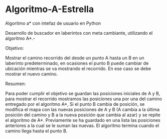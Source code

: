 # Algoritmo-A-Estrella
Algoritmo a* con intefaz de usuario en Python

Desarrollo de buscador en laberintos con meta cambiante, utilizando el algoritmo A*.-

Objetivo:

Mostrar el camino recorrido del desde un punto A hasta un B en un laberinto predeterminado,
en ocasiones el punto B puede cambiar de ubicación mientras se va mostrando el recorrido.
En ese caso se debe mostrar el nuevo camino.

Resumen:

Para poder cumplir el objetivo se guardan las posiciones iniciales de A y B, para mostrar
el recorrido mostramos las posiciones una por una del camino entregado por el algoritmo A*,
Si el punto B cambia de posición, se modifica el mapa con las nuevas posiciones de A y B
(A cambia a la última posición del camino y B a la nueva posición que cambia al azar) y se
repite el algoritmo de A*. Previamente se ha guardado en una lista las posiciones anteriores
a la cual se le suman las nuevas. El algoritmo termina cuando el camino llega hasta el punto B.
